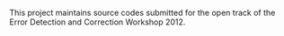 This project maintains source codes submitted for the open track of the Error Detection and Correction Workshop 2012.